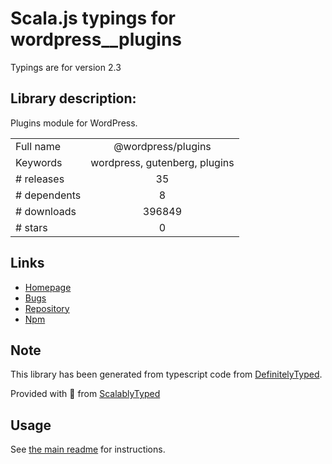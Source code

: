 
# Scala.js typings for wordpress__plugins

Typings are for version 2.3

## Library description:
Plugins module for WordPress.

|                    |                 |
| ------------------ | :-------------: |
| Full name          | @wordpress/plugins |
| Keywords           | wordpress, gutenberg, plugins |
| # releases         | 35 |
| # dependents       | 8 |
| # downloads        | 396849 |
| # stars            | 0 |

## Links
- [Homepage](https://github.com/WordPress/gutenberg/tree/master/packages/plugins/README.md)
- [Bugs](https://github.com/WordPress/gutenberg/issues)
- [Repository](https://github.com/WordPress/gutenberg)
- [Npm](https://www.npmjs.com/package/%40wordpress%2Fplugins)
    


## Note
This library has been generated from typescript code from [DefinitelyTyped](https://definitelytyped.org).

Provided with :purple_heart: from [ScalablyTyped](https://github.com/oyvindberg/ScalablyTyped)

## Usage
See [the main readme](../../readme.md) for instructions.


